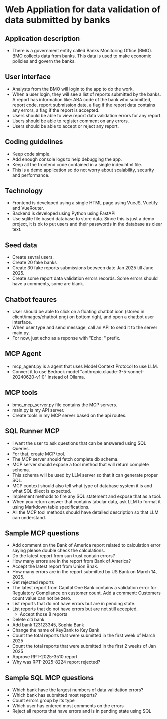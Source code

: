 # Web Appliation for data validation of data submitted by banks

## Application description
- There is a government entity called Banks Monitoring Office (BMO). BMO collects data from banks. This data is used to make economic policies and govern the banks. 


## User interface
- Analysts from the BMO will login to the app to do the work.
- When a user login, they will see a list of reports submitted by the banks. A report has information like: ABA code of the bank who submitted, report code, report submission date, a flag if the report data contains any errors, a flag if the report is accepted. 
- Users should be able to view report data validation errors for any report. 
- Users should be able to register comment on any errors. 
- Users should be able to accept or reject any report.

## Coding guidelines
- Keep code simple.
- Add enough console logs to help debugging the app.
- Keep all the frontend code contained in a single index.html file. 
- This is a demo application so do not worry about scalability, security and performance.

## Technology 
- Frontend is developed using a single HTML page using VueJS, Vuetify and VueRouter. 
- Backend is developed using Python using FastAPI
- Use sqlite file based database to store data. Since this is just a demo project, it is ok to put users and their passwords in the database as clear text.


## Seed data
- Create sevral users.
- Create 20 fake banks
- Create 30 fake reports submissions between date Jan 2025 till June 2025.
- Create some report data validation errors records. Some errors should have a comments, some are blank.


## Chatbot feaures
- User should be able to click on a floating chatbot icon (stored in client/images/chatbot.png) on bottom right, and open a chatbot user interface.
- When user type and send message, call an API to send it to the server main.py.
- For now, just echo as a reponse with "Echo: " prefix.

## MCP Agent
- mcp_agent.py is a agent that uses Model Context Protocol to use LLM.
- Convert it to use Bedrock model "anthropic.claude-3-5-sonnet-20240620-v1:0" instead of Ollama.

## MCP tools
- bmo_mcp_server.py file contains the MCP servers. 
- main.py is my API server.
- Create tools in my MCP server based on the api routes.


## SQL Runner MCP
- I want the user to ask questions that can be answered using SQL Queries. 
- For that, create MCP tool. 
- The MCP server should fetch complete db schema. 
- MCP server should expose a tool method that will return complete schema. 
- This schema will be used by LLM server so that it can generate proper SQL.
- MCP context should also tell what type of database system it is and what SQL dilect is expected. 
- Implement methods to fire any SQL statement and expose that as a tool.
- When you return answer that contains tabular data, ask LLM to format it using Markdown table specifications. 
- All the MCP tool methods should have detailed description so that LLM can understand.

## Sample MCP questions
- Add comment on the Bank of America report related to calculation error saying please double check the calculations.
- Do the latest report from sun trust contain errors?
- How many errors are in the report from Bank of America?
- Accept the latest report from Union Bnak.
- How many errors are in the report submitted by US Bank on March 14, 2025. 
- Get rejected reports
- The latest report from Capital One Bank contains a validation error for Regulatory Compliance on customer count. Add a comment: Customers count value can not be zero.
- List reports that do not have errors but are in pending state.
- List reports that do not have errors but are not still accepted.
    - Accept those 8 reports
- Delete citi bank
- Add bank 123123345, Sophia Bank
- Change the name of KeyBank to Key Bank
- Count the total reports that were submitted in the first week of March 2025
- Count the total reports that were submitted in the first 2 weeks of Jan 2025
- Approve RPT-2025-3510 report
- Why was RPT-2025-8224 report rejected?

## Sample SQL MCP questions
- Which bank have the largest numbers of data validation errors?
- Which bank has submitted most reports?
- Count errors group by its type
- Which user has entered most comments on the errors
- Reject all reports that have errors and is in pending state using SQL

